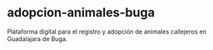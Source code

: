 # adopcion-animales-buga
Plataforma digital para el registro y adopción de animales callejeros en Guadalajara de Buga.
